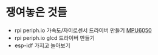 # 쟁여놓은 것들

* rpi periph.io 가속도/자이로센서 드라이버 만들기 [MPU6050](https://playground.arduino.cc/Main/MPU-6050/)
* rpi periph.io glcd 드라이버 만들기
* esp-idf 가지고 놀아보기
